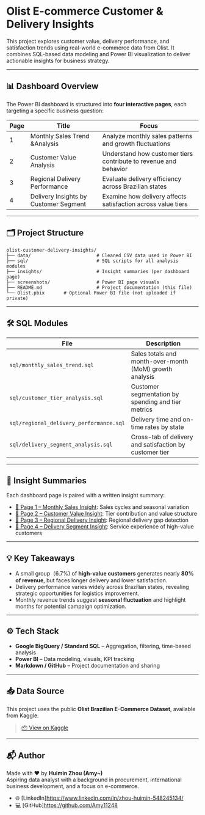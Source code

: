 # Olist E-commerce Customer & Delivery Insights

This project explores customer value, delivery performance, and satisfaction trends using real-world e-commerce data from Olist. It combines SQL-based data modeling and Power BI visualization to deliver actionable insights for business strategy.

---

## 📊 Dashboard Overview
The Power BI dashboard is structured into **four interactive pages**, each targeting a specific business question:

| Page | Title | Focus |
|------|-------|-------|
| 1 | Monthly Sales Trend &Analysis | Analyze monthly sales patterns and growth fluctuations |
| 2 | Customer Value Analysis | Understand how customer tiers contribute to revenue and behavior |
| 3 | Regional Delivery Performance | Evaluate delivery efficiency across Brazilian states |
| 4 | Delivery Insights by Customer Segment | Examine how delivery affects satisfaction across value tiers |

---

## 🗂 Project Structure
```
olist-customer-delivery-insights/
├── data/                        # Cleaned CSV data used in Power BI
├── sql/                         # SQL scripts for all analysis modules
├── insights/                    # Insight summaries (per dashboard page)
├── screenshots/                 # Power BI page visuals
├── README.md                    # Project documentation (this file)
└── Olist.pbix       # Optional Power BI file (not uploaded if private)
```

---

## 🛠 SQL Modules
| File | Description |
|------|-------------|
| `sql/monthly_sales_trend.sql` | Sales totals and month-over-month (MoM) growth analysis |
| `sql/customer_tier_analysis.sql` | Customer segmentation by spending and tier metrics |
| `sql/regional_delivery_performance.sql` | Delivery time and on-time rates by state |
| `sql/delivery_segment_analysis.sql` | Cross-tab of delivery and satisfaction by customer tier |

---
## 📄 Insight Summaries
Each dashboard page is paired with a written insight summary:

- [📄 Page 1 – Monthly Sales Insight](insights/monthly_sales_insight.md): Sales cycles and seasonal variation
- [📄 Page 2 – Customer Value Insight](insights/customer_value_insights.md): Tier contribution and value structure
- [📄 Page 3 – Regional Delivery Insight](insights/regional_delivery_performance_insights.md): Regional delivery gap detection
- [📄 Page 4 – Delivery Segment Insight](insights/delivery_segment_insights.md): Service experience of high-value customers


---

## 💡 Key Takeaways
- A small group（6.7%) of **high-value customers** generates nearly **80% of revenue**, but faces longer delivery and lower satisfaction.
- Delivery performance varies widely across Brazilian states, revealing strategic opportunities for logistics improvement.
- Monthly revenue trends suggest **seasonal fluctuation** and highlight months for potential campaign optimization.

---

## ⚙️ Tech Stack
- **Google BigQuery / Standard SQL** – Aggregation, filtering, time-based analysis
- **Power BI** – Data modeling, visuals, KPI tracking
- **Markdown / GitHub** – Project documentation and sharing

---

## 📥 Data Source
This project uses the public **Olist Brazilian E-Commerce Dataset**, available from Kaggle.

> [📦 View on Kaggle](https://www.kaggle.com/datasets/olistbr/brazilian-ecommerce)

---

## 📬 Author
Made with ❤️ by **Huimin Zhou (Amy~)**  
Aspiring data analyst with a background in procurement, international business development, and a focus on e-commerce.

- 🌐 [LinkedIn]https://www.linkedin.com/in/zhou-huimin-548245134/
- 💻 [GitHub]https://github.com/Amy11248
